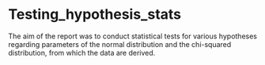 # Testing_hypothesis_stats
 The aim of the report was to conduct statistical tests for various hypotheses regarding parameters of the normal distribution and the chi-squared distribution, from which the data are derived.
